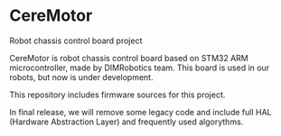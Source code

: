 CereMotor
=========

Robot chassis control board project

CereMotor is robot chassis control board based on STM32 ARM microcontroller, made by DIMRobotics team.
This board is used in our robots, but now is under development.

This repository includes firmware sources for this project.

In final release, we will remove some legacy code and include full HAL (Hardware Abstraction Layer)
and frequently used algorythms.
